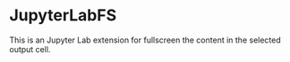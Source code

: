 # JupyterLabFS
This is an Jupyter Lab extension for fullscreen the content in the selected output cell.
